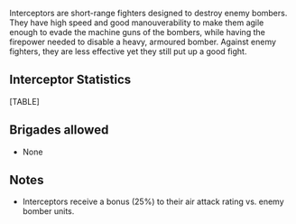 Interceptors are short-range fighters designed to destroy enemy bombers.
They have high speed and good manouverability to make them agile enough
to evade the machine guns of the bombers, while having the firepower
needed to disable a heavy, armoured bomber. Against enemy fighters, they
are less effective yet they still put up a good fight.

##  Interceptor Statistics 

[TABLE]

##  Brigades allowed 

-   None

##  Notes 

-   Interceptors receive a bonus (25%) to their air attack rating vs.
    enemy bomber units.
